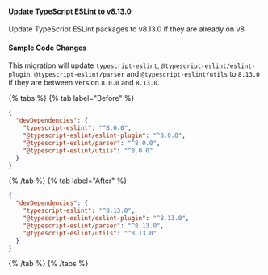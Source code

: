 #### Update TypeScript ESLint to v8.13.0

Update TypeScript ESLint packages to v8.13.0 if they are already on v8

#### Sample Code Changes

This migration will update `typescript-eslint`, `@typescript-eslint/eslint-plugin`, `@typescript-eslint/parser` and `@typescript-eslint/utils` to `8.13.0` if they are between version `8.0.0` and `8.13.0`.

{% tabs %}
{% tab label="Before" %}

```json {% fileName="package.json" %}
{
  "devDependencies": {
    "typescript-eslint": "^8.0.0",
    "@typescript-eslint/eslint-plugin": "^8.0.0",
    "@typescript-eslint/parser": "^8.0.0",
    "@typescript-eslint/utils": "^8.0.0"
  }
}
```

{% /tab %}
{% tab label="After" %}

```json {% fileName="package.json" %}
{
  "devDependencies": {
    "typescript-eslint": "^8.13.0",
    "@typescript-eslint/eslint-plugin": "^8.13.0",
    "@typescript-eslint/parser": "^8.13.0",
    "@typescript-eslint/utils": "^8.13.0"
  }
}
```

{% /tab %}
{% /tabs %}
